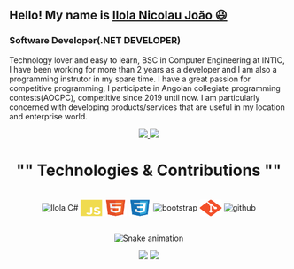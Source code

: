    
   <h2>Hello! My name is <a href="https://www.linkedin.com/in/ilolanicolau1/">Ilola Nicolau João 😃️</a></h2>
   <h3> Software Developer(.NET DEVELOPER)</h3>
   <p>
     Technology lover and easy to learn, BSC in Computer Engineering at
     INTIC, I have been working for more than 2 years as a developer and I am also a
     programming instrutor in my spare time. I have a great passion for
     competitive programming, I participate in Angolan collegiate programming contests(AOCPC),
     competitive since 2019 until now. I am particularly concerned with developing
     products/services that are useful in my location and enterprise world.
   </p>
   <div align="center">
  <a href="https://github.com/nicolaujoao1">
    <img height="150em" src="https://github-readme-stats.vercel.app/api?username=nicolaujoao1&count_private=true&include_all_commits=true&show_icons=true&theme=dracula&hide_border=false&show_owner=true"/>
    <img height="150em" src="https://github-readme-stats.vercel.app/api/top-langs/?username=nicolaujoao1&theme=dracula&hide_border=false&&layout=compact"/>
  </a>
</div>
   <h1 align="center"> "" Technologies & Contributions ""</h1>
   
<div align="center" valign="top"><br>
  <img align="center" alt="Ilola C#" height="30" width="40" src="https://cdn.worldvectorlogo.com/logos/c--4.svg">
  <img align="center" alt="Js" height="30" width="40" src="https://raw.githubusercontent.com/devicons/devicon/master/icons/javascript/javascript-plain.svg">
  <img align="center" alt="HTML" height="30" width="40" src="https://raw.githubusercontent.com/devicons/devicon/master/icons/html5/html5-original.svg">
  <img align="center" alt="CSS" height="30" width="40" src="https://raw.githubusercontent.com/devicons/devicon/master/icons/css3/css3-original.svg">
  <img align="center" alt="bootstrap" height="30" width="40" src="https://upload.wikimedia.org/wikipedia/commons/thumb/b/b2/Bootstrap_logo.svg/512px-Bootstrap_logo.svg.png">
  <img align="center" alt="git" height="30" width="40" src="https://raw.githubusercontent.com/devicons/devicon/master/icons/git/git-original.svg">
  <img align="center" alt="github" height="35" width="35" src="https://iconmonstr.com/wp-content/g/gd/makefg.php?i=../releases/preview/2012/png/iconmonstr-github-1.png&r=0&g=0&b=0">
 
</div><br>
 
  <div align="center">

  ![Snake animation]([https://github.com/nicolaujao1/nicolaujao1/blob/output/github-contribution-grid-snake.svg](https://github.com/nicolaujoao1/nicolaujoao1/blob/main/.github/workflows/snack.yml))
  
</div>
 
<div align="center"> 
  <a href = "mailto:ilolanicolau1999@gmail.com"><img src="https://img.shields.io/badge/-Gmail-%23333?style=for-the-badge&logo=gmail&logoColor=white" target="_blank"></a>
  <a href="https://www.linkedin.com/in/ilolanicolau1" target="_blank"><img src="https://img.shields.io/badge/-LinkedIn-%230077B5?style=for-the-badge&logo=linkedin&logoColor=white" target="_blank"></a> 
</div>

 
 
